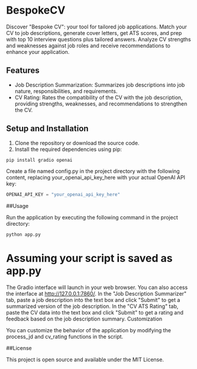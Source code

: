 # BespokeCV
Discover "Bespoke CV": your tool for tailored job applications. Match your CV to job descriptions, generate cover letters, get ATS scores, and prep with top 10 interview questions plus tailored answers. Analyze CV strengths and weaknesses against job roles and receive recommendations to enhance your application.

## Features

- Job Description Summarization: Summarizes job descriptions into job nature, responsibilities, and requirements.
- CV Rating: Rates the compatibility of the CV with the job description, providing strengths, weaknesses, and recommendations to strengthen the CV.

## Setup and Installation

1. Clone the repository or download the source code.
2. Install the required dependencies using pip:

```bash
pip install gradio openai
```

Create a file named config.py in the project directory with the following content, replacing your_openai_api_key_here with your actual OpenAI API key:
```python
OPENAI_API_KEY = "your_openai_api_key_here"
```
##Usage

Run the application by executing the following command in the project directory:
```bash
python app.py
```
# Assuming your script is saved as app.py
The Gradio interface will launch in your web browser. You can also access the interface at http://127.0.0.1:7860/.
In the "Job Description Summarizer" tab, paste a job description into the text box and click "Submit" to get a summarized version of the job description.
In the "CV ATS Rating" tab, paste the CV data into the text box and click "Submit" to get a rating and feedback based on the job description summary.
Customization

You can customize the behavior of the application by modifying the process_jd and cv_rating functions in the script.

##License

This project is open source and available under the MIT License.

